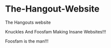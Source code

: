 # The-Hangout-Website
The Hangouts website

Knuckles And Foosfam Making Insane Websites!!!

Foosfam is the man!!!